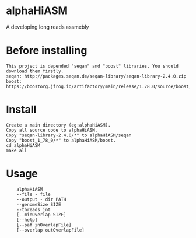# alphaHiASM
A developing long reads assmebly

# Before installing
    This project is depended "seqan" and "boost" libraries. You should download them firstly.
    seqan: http://packages.seqan.de/seqan-library/seqan-library-2.4.0.zip
    boost: https://boostorg.jfrog.io/artifactory/main/release/1.78.0/source/boost_1_78_0.tar.gz

# Install
    Create a main directory (eg:alphaHiASM). 
    Copy all source code to alphaHiASM.
    Copy "seqan-library-2.4.0/*" to alphaHiASM/seqan
    Copy "boost_1_78_0/*" to alphaHiASM/boost.
    cd alphaHiASM
    make all

# Usage
		alphaHiASM
		--file - file
		--output - dir PATH
		--genomeSize SIZE
		--threads int
		[--minOverlap SIZE]
		[--help]
		[--paf inOverlapFile]
		[--overlap outOverlapFile]
